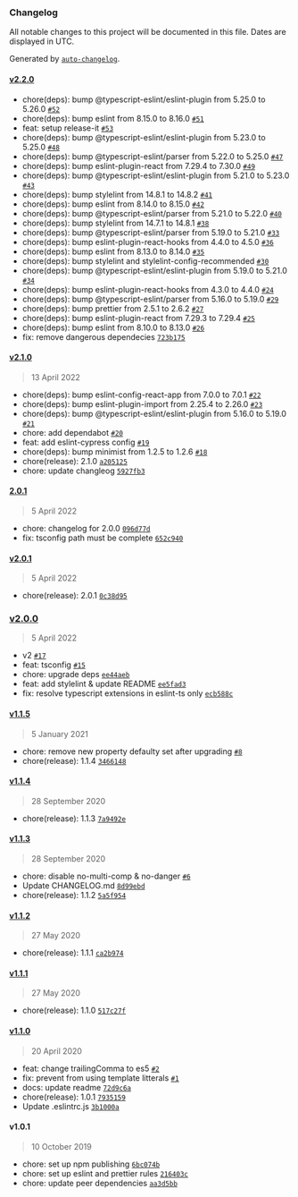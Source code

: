 ### Changelog

All notable changes to this project will be documented in this file. Dates are displayed in UTC.

Generated by [`auto-changelog`](https://github.com/CookPete/auto-changelog).

#### [v2.2.0](https://github.com/WTTJ/wttj-config-front/compare/v2.1.0...v2.2.0)

- chore(deps): bump @typescript-eslint/eslint-plugin from 5.25.0 to 5.26.0 [`#52`](https://github.com/WTTJ/wttj-config-front/pull/52)
- chore(deps): bump eslint from 8.15.0 to 8.16.0 [`#51`](https://github.com/WTTJ/wttj-config-front/pull/51)
- feat: setup release-it [`#53`](https://github.com/WTTJ/wttj-config-front/pull/53)
- chore(deps): bump @typescript-eslint/eslint-plugin from 5.23.0 to 5.25.0 [`#48`](https://github.com/WTTJ/wttj-config-front/pull/48)
- chore(deps): bump @typescript-eslint/parser from 5.22.0 to 5.25.0 [`#47`](https://github.com/WTTJ/wttj-config-front/pull/47)
- chore(deps): bump eslint-plugin-react from 7.29.4 to 7.30.0 [`#49`](https://github.com/WTTJ/wttj-config-front/pull/49)
- chore(deps): bump @typescript-eslint/eslint-plugin from 5.21.0 to 5.23.0 [`#43`](https://github.com/WTTJ/wttj-config-front/pull/43)
- chore(deps): bump stylelint from 14.8.1 to 14.8.2 [`#41`](https://github.com/WTTJ/wttj-config-front/pull/41)
- chore(deps): bump eslint from 8.14.0 to 8.15.0 [`#42`](https://github.com/WTTJ/wttj-config-front/pull/42)
- chore(deps): bump @typescript-eslint/parser from 5.21.0 to 5.22.0 [`#40`](https://github.com/WTTJ/wttj-config-front/pull/40)
- chore(deps): bump stylelint from 14.7.1 to 14.8.1 [`#38`](https://github.com/WTTJ/wttj-config-front/pull/38)
- chore(deps): bump @typescript-eslint/parser from 5.19.0 to 5.21.0 [`#33`](https://github.com/WTTJ/wttj-config-front/pull/33)
- chore(deps): bump eslint-plugin-react-hooks from 4.4.0 to 4.5.0 [`#36`](https://github.com/WTTJ/wttj-config-front/pull/36)
- chore(deps): bump eslint from 8.13.0 to 8.14.0 [`#35`](https://github.com/WTTJ/wttj-config-front/pull/35)
- chore(deps): bump stylelint and stylelint-config-recommended [`#30`](https://github.com/WTTJ/wttj-config-front/pull/30)
- chore(deps): bump @typescript-eslint/eslint-plugin from 5.19.0 to 5.21.0 [`#34`](https://github.com/WTTJ/wttj-config-front/pull/34)
- chore(deps): bump eslint-plugin-react-hooks from 4.3.0 to 4.4.0 [`#24`](https://github.com/WTTJ/wttj-config-front/pull/24)
- chore(deps): bump @typescript-eslint/parser from 5.16.0 to 5.19.0 [`#29`](https://github.com/WTTJ/wttj-config-front/pull/29)
- chore(deps): bump prettier from 2.5.1 to 2.6.2 [`#27`](https://github.com/WTTJ/wttj-config-front/pull/27)
- chore(deps): bump eslint-plugin-react from 7.29.3 to 7.29.4 [`#25`](https://github.com/WTTJ/wttj-config-front/pull/25)
- chore(deps): bump eslint from 8.10.0 to 8.13.0 [`#26`](https://github.com/WTTJ/wttj-config-front/pull/26)
- fix: remove dangerous dependecies [`723b175`](https://github.com/WTTJ/wttj-config-front/commit/723b175856e21c4b4c8e40f78228d147f63d7a83)

#### [v2.1.0](https://github.com/WTTJ/wttj-config-front/compare/2.0.1...v2.1.0)

> 13 April 2022

- chore(deps): bump eslint-config-react-app from 7.0.0 to 7.0.1 [`#22`](https://github.com/WTTJ/wttj-config-front/pull/22)
- chore(deps): bump eslint-plugin-import from 2.25.4 to 2.26.0 [`#23`](https://github.com/WTTJ/wttj-config-front/pull/23)
- chore(deps): bump @typescript-eslint/eslint-plugin from 5.16.0 to 5.19.0 [`#21`](https://github.com/WTTJ/wttj-config-front/pull/21)
- chore: add dependabot [`#20`](https://github.com/WTTJ/wttj-config-front/pull/20)
- feat: add eslint-cypress config [`#19`](https://github.com/WTTJ/wttj-config-front/pull/19)
- chore(deps): bump minimist from 1.2.5 to 1.2.6 [`#18`](https://github.com/WTTJ/wttj-config-front/pull/18)
- chore(release): 2.1.0 [`a205125`](https://github.com/WTTJ/wttj-config-front/commit/a205125897203a954c847e677bc5dccd88404c95)
- chore: update changleog [`5927fb3`](https://github.com/WTTJ/wttj-config-front/commit/5927fb378ae2336eca343f95b970f0c3f25aa1a5)

#### [2.0.1](https://github.com/WTTJ/wttj-config-front/compare/v2.0.1...2.0.1)

> 5 April 2022

- chore: changelog for 2.0.0 [`096d77d`](https://github.com/WTTJ/wttj-config-front/commit/096d77d2649959f7d1a9201d2ccf6a121661e717)
- fix: tsconfig path must be complete [`652c940`](https://github.com/WTTJ/wttj-config-front/commit/652c940c5d1ab783a27c905f3e85095c6a217f6b)

#### [v2.0.1](https://github.com/WTTJ/wttj-config-front/compare/v2.0.0...v2.0.1)

> 5 April 2022

- chore(release): 2.0.1 [`0c38d95`](https://github.com/WTTJ/wttj-config-front/commit/0c38d95003b0470028e5945e3d23f77985fd05c0)

### [v2.0.0](https://github.com/WTTJ/wttj-config-front/compare/v1.1.5...v2.0.0)

> 5 April 2022

- v2 [`#17`](https://github.com/WTTJ/wttj-config-front/pull/17)
- feat: tsconfig [`#15`](https://github.com/WTTJ/wttj-config-front/pull/15)
- chore: upgrade deps [`ee44aeb`](https://github.com/WTTJ/wttj-config-front/commit/ee44aeb5edee17a077ba2aed3d7e5d2c94a9652d)
- feat: add stylelint & update README [`ee5fad3`](https://github.com/WTTJ/wttj-config-front/commit/ee5fad3bb2ba2baa0b8c00ad46077d2e42a5f94c)
- fix: resolve typescript extensions in eslint-ts only [`ecb588c`](https://github.com/WTTJ/wttj-config-front/commit/ecb588cbde0e6921a4832a04bcc35176c6ea036f)

#### [v1.1.5](https://github.com/WTTJ/wttj-config-front/compare/v1.1.4...v1.1.5)

> 5 January 2021

- chore: remove new property defaulty set after upgrading [`#8`](https://github.com/WTTJ/wttj-config-front/pull/8)
- chore(release): 1.1.4 [`3466148`](https://github.com/WTTJ/wttj-config-front/commit/3466148dcb6282c489452f587f87e843a8956371)

#### [v1.1.4](https://github.com/WTTJ/wttj-config-front/compare/v1.1.3...v1.1.4)

> 28 September 2020

- chore(release): 1.1.3 [`7a9492e`](https://github.com/WTTJ/wttj-config-front/commit/7a9492e4b3f80a9ae5cbe7e2423d8a7340b6fb52)

#### [v1.1.3](https://github.com/WTTJ/wttj-config-front/compare/v1.1.2...v1.1.3)

> 28 September 2020

- chore: disable no-multi-comp & no-danger [`#6`](https://github.com/WTTJ/wttj-config-front/pull/6)
- Update CHANGELOG.md [`8d99ebd`](https://github.com/WTTJ/wttj-config-front/commit/8d99ebd3c3123ec12c4eb0570a7e1d7d17cbb6c3)
- chore(release): 1.1.2 [`5a5f954`](https://github.com/WTTJ/wttj-config-front/commit/5a5f954f94cb2ac6e638da70439e49da3ed66a1f)

#### [v1.1.2](https://github.com/WTTJ/wttj-config-front/compare/v1.1.1...v1.1.2)

> 27 May 2020

- chore(release): 1.1.1 [`ca2b974`](https://github.com/WTTJ/wttj-config-front/commit/ca2b974eaa0972285ebea738be320ca8c5496372)

#### [v1.1.1](https://github.com/WTTJ/wttj-config-front/compare/v1.1.0...v1.1.1)

> 27 May 2020

- chore(release): 1.1.0 [`517c27f`](https://github.com/WTTJ/wttj-config-front/commit/517c27f2b63991d1ea2886e16ae244a2eac811da)

#### [v1.1.0](https://github.com/WTTJ/wttj-config-front/compare/v1.0.1...v1.1.0)

> 20 April 2020

- feat: change trailingComma to es5 [`#2`](https://github.com/WTTJ/wttj-config-front/pull/2)
- fix: prevent from using template litterals [`#1`](https://github.com/WTTJ/wttj-config-front/pull/1)
- docs: update readme [`72d9c6a`](https://github.com/WTTJ/wttj-config-front/commit/72d9c6a8dec676e69fdf3b9f25492db77a7ed87c)
- chore(release): 1.0.1 [`7935159`](https://github.com/WTTJ/wttj-config-front/commit/793515999dfa243cd912ed34f97188c7bbcf86b0)
- Update .eslintrc.js [`3b1000a`](https://github.com/WTTJ/wttj-config-front/commit/3b1000a4afb2f4253dde84f605fca4f6255e3b9e)

#### v1.0.1

> 10 October 2019

- chore: set up npm publishing [`6bc074b`](https://github.com/WTTJ/wttj-config-front/commit/6bc074bb584c2911ac1a6d4bf8f4495dbe78f441)
- chore: set up eslint and prettier rules [`216403c`](https://github.com/WTTJ/wttj-config-front/commit/216403ca6726c671c3b76b2d9c13f9af4b65eff4)
- chore: update peer dependencies [`aa3d5bb`](https://github.com/WTTJ/wttj-config-front/commit/aa3d5bb5dd678cdac65cd83e6f716cef593fb34d)
